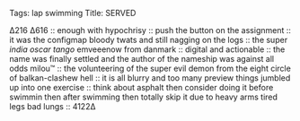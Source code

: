Tags: lap swimming
Title: SERVED
  
∆216 ∆616 :: enough with hypochrisy :: push the button on the assignment :: it was the configmap bloody twats and still nagging on the logs :: the super _india oscar tango_ emveeenow from danmark :: digital and actionable :: the name was finally settled and the author of the nameship was against all odds milou™ :: the volunteering of the super evil demon from the eight circle of balkan-clashew hell :: it is all blurry and too many preview things jumbled up into one exercise :: think about asphalt then consider doing it before swimmin then after swimming then totally skip it due to heavy arms tired legs bad lungs :: 4122∆